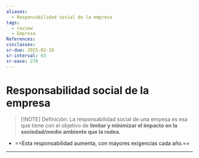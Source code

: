 ```yaml
---
aliases:
  - Responsabilidad social de la empresa
tags:
  - review
  - Empresa
References: 
cssclasses:
sr-due: 2025-02-10
sr-interval: 63
sr-ease: 270
---
```

# Responsabilidad social de la empresa

> [!NOTE] Definición: 
> La responsabilidad social de una empesa es esa que tiene con el objetivo de **limitar y minimizar el impacto en la sociedad/medio ambiente que la rodea.**
>
+ ==Esta responsabilidad aumenta, con mayores exigencias cada año.== 


***